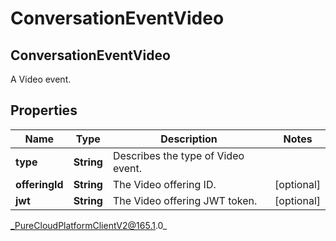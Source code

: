 # ConversationEventVideo

## ConversationEventVideo
A Video event.

## Properties

|Name | Type | Description | Notes|
|------------ | ------------- | ------------- | -------------|
| **type** | **String** | Describes the type of Video event. | |
| **offeringId** | **String** | The Video offering ID. | [optional] |
| **jwt** | **String** | The Video offering JWT token. | [optional] |



_PureCloudPlatformClientV2@165.1.0_
